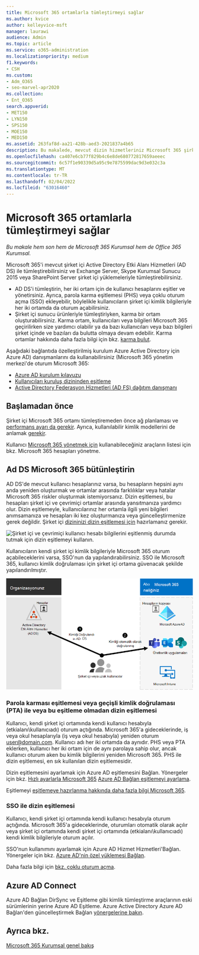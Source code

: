 ```yaml
---
title: Microsoft 365 ortamlarla tümleştirmeyi sağlar
ms.author: kvice
author: kelleyvice-msft
manager: laurawi
audience: Admin
ms.topic: article
ms.service: o365-administration
ms.localizationpriority: medium
f1.keywords:
- CSH
ms.custom:
- Adm_O365
- seo-marvel-apr2020
ms.collection:
- Ent_O365
search.appverid:
- MET150
- LYN150
- SPS150
- MOE150
- MED150
ms.assetid: 263faf8d-aa21-428b-aed3-2021837a4b65
description: Bu makalede, mevcut dizin hizmetleriniz Microsoft 365 şirket içi ortamlarla postalarınızı nasıl tümleştirin öğrenin.
ms.openlocfilehash: ca407e6cb77f829b4c6e8de680772817659aeeec
ms.sourcegitcommit: 6c57f1e90339d5a95c9e7875599dac9d3e032c3a
ms.translationtype: MT
ms.contentlocale: tr-TR
ms.lasthandoff: 02/04/2022
ms.locfileid: "63016460"
---
```

# <a name="microsoft-365-integration-with-on-premises-environments"></a>Microsoft 365 ortamlarla tümleştirmeyi sağlar

*Bu makale hem son hem de Microsoft 365 Kurumsal hem de Office 365 Kurumsal.*

Microsoft 365'i mevcut şirket içi Active Directory Etki Alanı Hizmetleri (AD DS) ile tümleştirebilirsiniz ve Exchange Server, Skype Kurumsal Sunucu 2015 veya SharePoint Server şirket içi yüklemeleriyle tümleştirebilirsiniz.
  
 - AD DS'i tümleştirin, her iki ortam için de kullanıcı hesaplarını eşitler ve yönetirsiniz. Ayrıca, parola karma eşitlemesi (PHS) veya çoklu oturum açma (SSO) ekleyebilir, böylelikle kullanıcıların şirket içi kimlik bilgileriyle her iki ortamda da oturum açabilirsiniz.
 - Şirket içi sunucu ürünleriyle tümleştiriyken, karma bir ortam oluşturabilirsiniz. Karma ortam, kullanıcıları veya bilgileri Microsoft 365 geçirilirken size yardımcı olabilir ya da bazı kullanıcıları veya bazı bilgileri şirket içinde ve bazıları da bulutta olmaya devam edebilir. Karma ortamlar hakkında daha fazla bilgi için bkz. [karma bulut](../solutions/cloud-architecture-models.md#hybrid).

Aşağıdaki bağlantıda özelleştirilmiş kurulum Azure Active Directory için Azure AD) danışmanlarını da kullanabilirsiniz (Microsoft 365 yönetim merkezi'de oturum Microsoft 365:

- [Azure AD kurulum kılavuzu](https://aka.ms/aadpguidance)
- [Kullanıcıları kuruluş dizininden eşitleme](https://aka.ms/aadconnectpwsync)
- [Active Directory Federasyon Hizmetleri (AD FS) dağıtım danışmanı](https://aka.ms/adfsguidance)
   
## <a name="before-you-begin"></a>Başlamadan önce

Şirket içi Microsoft 365 ortamı tümleştiremeden önce ağ planlaması ve [performans ayarı da gerekir](network-planning-and-performance.md). Ayrıca, kullanılabilir kimlik modellerini de anlamak [gerekir](deploy-identity-solution-identity-model.md). 

Kullanıcı [Microsoft 365 yönetmek için](manage-microsoft-365-accounts.md) kullanabileceğiniz araçların listesi için bkz. Microsoft 365 hesapları yönetme. 
  
## <a name="integrate-microsoft-365-with-ad-ds"></a>Ad DS Microsoft 365 bütünleştirin

AD DS'de mevcut kullanıcı hesaplarınız varsa, bu hesapların hepsini aynı anda yeniden oluşturmak ve ortamlar arasında farklılıklar veya hatalar Microsoft 365 riskler oluşturmak istemiyorsanız. Dizin eşitlemesi, bu hesapları şirket içi ve çevrimiçi ortamlar arasında yansıtmanıza yardımcı olur. Dizin eşitlemeyle, kullanıcılarınız her ortamla ilgili yeni bilgileri anımsamanıza ve hesapları iki kez oluşturmanıza veya güncelleştirmenize gerek değildir. Şirket içi [dizininizi dizin eşitlemesi için](prepare-for-directory-synchronization.md) hazırlamanız gerekir.
  
![Şirket içi ve çevrimiçi kullanıcı hesabı bilgilerini eşitlenmiş durumda tutmak için dizin eşitlemeyi kullanın.](../media/microsoft-365-integration/directory-synchronization.png)
  
Kullanıcıların kendi şirket içi kimlik bilgileriyle Microsoft 365 oturum açabileceklerini varsa, SSO'nun da yapılandırabilirsiniz. SSO ile Microsoft 365, kullanıcı kimlik doğrulaması için şirket içi ortama güvenacak şekilde yapılandırılmıştır.
  
![Çoklu oturum açma ile, aynı hesap hem şirket içi hem de çevrimiçi ortamlarda kullanılabilir.](../media/microsoft-365-integration/single-sign-on.png)

### <a name="directory-synchronization-with-or-without-password-hash-synchronization-or-pass-through-authentication-pta"></a>Parola karması eşitlemesi veya geçişli kimlik doğrulaması (PTA) ile veya bu eşitleme olmadan dizin eşitlemesi

Kullanıcı, kendi şirket içi ortamında kendi kullanıcı hesabıyla (etkialanı\kullanıcıadı) oturum açtığında. Microsoft 365'a gideceklerinde, iş veya okul hesaplarıyla (iş veya okul hesabıyla) yeniden oturum user@domain.com. Kullanıcı adı her iki ortamda da aynıdır. PHS veya PTA eklerken, kullanıcı her iki ortam için de aynı parolaya sahip olur, ancak kullanıcı oturum aken bu kimlik bilgilerini yeniden Microsoft 365. PHS ile dizin eşitlemesi, en sık kullanılan dizin eşitlemesidir.

Dizin eşitlemesini ayarlamak için Azure AD eşitlemesini Bağlan. Yönergeler için bkz. [Hızlı ayarlarla Microsoft 365](set-up-directory-synchronization.md) [Azure AD Bağlan eşitlemeyi ayarlama](/azure/active-directory/hybrid/how-to-connect-install-express).

Eşitlemeyi [eşitlemeye hazırlanma hakkında daha fazla bilgi Microsoft 365](prepare-for-directory-synchronization.md).

### <a name="directory-synchronization-with-sso"></a>SSO ile dizin eşitlemesi

Kullanıcı, kendi şirket içi ortamında kendi kullanıcı hesabıyla oturum açtığında. Microsoft 365'a gideceklerinde, oturumları otomatik olarak açılır veya şirket içi ortamında kendi şirket içi ortamında (etkialanı\kullanıcıadı) kendi kimlik bilgileriyle oturum açılır.

SSO'nun kullanımını ayarlamak için Azure AD Hizmet Hizmetleri'Bağlan. Yönergeler için bkz. [Azure AD'nin özel yüklemesi Bağlan](/azure/active-directory/hybrid/how-to-connect-install-custom).

Daha fazla bilgi için [bkz. çoklu oturum açma](/azure/active-directory/manage-apps/what-is-single-sign-on).

## <a name="azure-ad-connect"></a>Azure AD Connect

Azure AD Bağlan DirSync ve Eşitleme gibi kimlik tümleştirme araçlarının eski sürümlerinin yerine Azure AD Eşitleme. Azure Active Directory Azure AD Bağlan'den güncelleştirmek Bağlan [yönergelerine bakın](/azure/active-directory/hybrid/how-to-dirsync-upgrade-get-started). 

## <a name="see-also"></a>Ayrıca bkz.

[Microsoft 365 Kurumsal genel bakış](microsoft-365-overview.md)